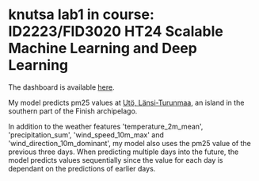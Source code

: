 # knutsa lab1 in course: ID2223/FID3020 HT24 Scalable Machine Learning and Deep Learning

The dashboard is available [here](https://knutsa.github.io/scalable_lab1/air-quality/).

My model predicts pm25 values at [Utö, Länsi-Turunmaa](https://aqicn.org/city/finland/lansi-turunmaa/uto/), an island in the southern part of the Finish archipelago.

In addition to the weather features 'temperature_2m_mean', 'precipitation_sum', 'wind_speed_10m_max' and 'wind_direction_10m_dominant', my model also uses the pm25 value of the previous three days. When predicting multiple days into the future, the model predicts values sequentially since the value for each day is dependant on the predictions of earlier days.
